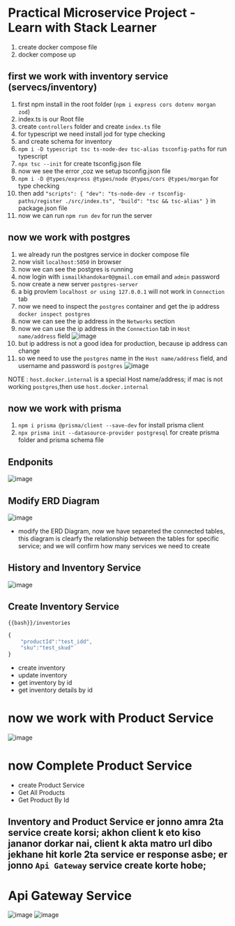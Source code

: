 # Practical Microservice Project - Learn with Stack Learner

1. create docker compose file
2. docker compose up

## first we work with inventory service (servecs/inventory)

1. first npm install in the root folder (`npm i express cors dotenv morgan zod`)
2. index.ts is our Root file
3. create `controllers` folder and create `index.ts` file
4. for typescript we need install jod for type checking
5. and create schema for inventory
6. `npm i -D typescript tsc ts-node-dev tsc-alias tsconfig-paths` for run typescript
7. `npx tsc --init` for create tsconfig.json file 
8. now we see the error ,coz we setup tsconfig.json file
9. `npm i -D @types/express @types/node @types/cors @types/morgan` for type checking
10. then add `"scripts": { "dev": "ts-node-dev -r tsconfig-paths/register ./src/index.ts", "build": "tsc && tsc-alias" }` in package.json file
11. now we can run `npm run dev` for run the server


## now we work with postgres

1. we already run the postgres service in docker compose file
2. now visit `localhost:5050` in browser
3. now we can see the postgres is running
4. now login with `ismailkhandokar0@gmail.com` email and `admin` password
5. now create a new server `postgres-server`
6. a big provlem `localhost or using 127.0.0.1` will not work in `Connection` tab
7. now we need to inspect the `postgres` container and get the ip address `docker inspect postgres`
8. now we can see the ip address in the `Networks` section
9. now we can use the ip address in the `Connection` tab in `Host name/address` field
![image](./Readmi-image/scr1.png)
10. but ip address is not a good idea for production, because ip address can change
11. so we need to use the `postgres` name in the `Host name/address` field, and username and password is `postgres`
![image](./Readmi-image/src2.png)

NOTE : `host.docker.internal` is a special Host name/address; if mac is not working `postgres`,then use `host.docker.internal`

## now we work with prisma

1. `npm i prisma @prisma/client --save-dev` for install prisma client
2. `npx prisma init --datasource-provider postgresql` for create prisma folder and prisma schema file

## Endponits 
![image](./Readmi-image/src3.png)

## Modify ERD Diagram
![image](./Readmi-image/src4.png)
- modify the ERD Diagram, now we have separeted the connected tables, this diagram is clearfy the relationship between the tables for specific service; and we will confirm how many services we need to create

## History and Inventory Service
![image](./Readmi-image/src5.png)

## Create Inventory Service

`{{bash}}/inventories`

```js
{
    "productId":"test_idd",
    "sku":"test_skud"
}
```
- create inventory
- update inventory
- get inventory by id
- get inventory details by id

# now we work with Product Service
![image](./Readmi-image/src6.png)

# now Complete Product Service
- create Product Service
- Get All Products
- Get Product By Id

## Inventory and Product Service er jonno amra 2ta service create korsi; akhon client k eto kiso jananor dorkar nai, client k akta matro url dibo jekhane hit korle 2ta service er response asbe; er jonno  `Api Gateway` service create korte hobe;

# Api Gateway Service

![image](./Readmi-image/src7.png)
![image](./Readmi-image/src8.png)